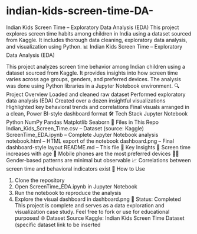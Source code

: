 # indian-kids-screen-time-DA-
Indian Kids Screen Time – Exploratory Data Analysis (EDA)  This project explores screen time habits among children in India using a dataset sourced from Kaggle. It includes thorough data cleaning, exploratory data analysis, and visualization using Python.
📊 Indian Kids Screen Time – Exploratory Data Analysis (EDA)

This project analyzes screen time behavior among Indian children using a dataset sourced from Kaggle. It provides insights into how screen time varies across age groups, genders, and preferred devices. The analysis was done using Python libraries in a Jupyter Notebook environment.
🔍 Project Overview
Loaded and cleaned raw dataset
Performed exploratory data analysis (EDA)
Created over a dozen insightful visualizations
Highlighted key behavioral trends and correlations
Final visuals arranged in a clean, Power BI-style dashboard format
🛠 Tech Stack
Jupyter Notebook
Python
NumPy
Pandas
Matplotlib
Seaborn
📂 Files in This Repo
Indian_Kids_Screen_Time.csv – Dataset (source: Kaggle)
ScreenTime_EDA.ipynb – Complete Jupyter Notebook analysis
notebook.html – HTML export of the notebook
dashboard.png – Final dashboard-style layout
README.md – This file
📅 Key Insights
📏 Screen time increases with age
📱 Mobile phones are the most preferred devices
👩‍💻 Gender-based patterns are minimal but observable
📈 Correlations between screen time and behavioral indicators exist
🔢 How to Use
1. Clone the repository
2. Open ScreenTime_EDA.ipynb in Jupyter Notebook
3. Run the notebook to reproduce the analysis
4. Explore the visual dashboard in dashboard.png
🔹 Status: Completed
This project is complete and serves as a data exploration and visualization case study. Feel free to fork or use for educational purposes!
🌐 Dataset Source
Kaggle: Indian Kids Screen Time Dataset (specific dataset link to be inserted


